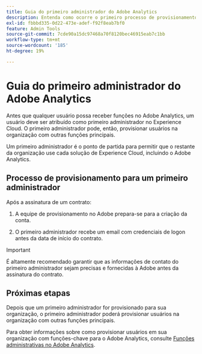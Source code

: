```yaml
---
title: Guia do primeiro administrador do Adobe Analytics
description: Entenda como ocorre o primeiro processo de provisionamento de administrador e as próximas etapas
exl-id: fbbbd335-0d22-473e-adef-f92f8eab7bf0
feature: Admin Tools
source-git-commit: 7cde90a15dc97468a70f8120bec46915eab7c1bb
workflow-type: tm+mt
source-wordcount: '185'
ht-degree: 19%

---
```


# Guia do primeiro administrador do Adobe Analytics

Antes que qualquer usuário possa receber funções no Adobe Analytics, um usuário deve ser atribuído como primeiro administrador no Experience Cloud. O primeiro administrador pode, então, provisionar usuários na organização com outras funções principais.

Um primeiro administrador é o ponto de partida para permitir que o restante da organização use cada solução de Experience Cloud, incluindo o Adobe Analytics.

## Processo de provisionamento para um primeiro administrador

Após a assinatura de um contrato:

1. A equipe de provisionamento no Adobe prepara-se para a criação da conta.

1. O primeiro administrador recebe um email com credenciais de logon antes da data de início do contrato.

>[!IMPORTANT]
>
>   É altamente recomendado garantir que as informações de contato do primeiro administrador sejam precisas e fornecidas à Adobe antes da assinatura do contrato.

## Próximas etapas

Depois que um primeiro administrador for provisionado para sua organização, o primeiro administrador poderá provisionar usuários na organização com outras funções principais.

Para obter informações sobre como provisionar usuários em sua organização com funções-chave para o Adobe Analytics, consulte [Funções administrativas no Adobe Analytics](/help/admin/admin-console/admin-roles-in-analytics.md).
